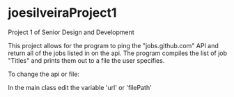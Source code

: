 # joesilveiraProject1
Project 1 of Senior Design and Development

This project allows for the program to ping the "jobs.github.com" API and return all of the jobs listed in on the api.
The program compiles the list of job "Titles" and prints them out to a file the user specifies.

To change the api or file:

In the main class edit the variable 'url' or 'filePath'

